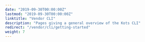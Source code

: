 ```yaml
---
date: "2019-09-30T00:00:00Z"
lastmod: "2019-09-30T00:00:00Z"
linktitle: "Vendor CLI"
description: "Pages giving a general overview of the Kots CLI"
redirect: "/vendor/cli/getting-started"
weight: 7
---
```

